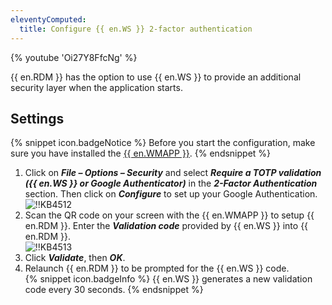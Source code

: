```yaml
---
eleventyComputed:
  title: Configure {{ en.WS }} 2-factor authentication
---
```

{% youtube 'Oi27Y8FfcNg' %}

{{ en.RDM }} has the option to use {{ en.WS }} to provide an additional security layer when the application starts.

## Settings

{% snippet icon.badgeNotice %}
Before you start the configuration, make sure you have installed the [{{ en.WMAPP  }}](https://devolutions.net/authenticator).
{% endsnippet %}

1. Click on ***File – Options – Security*** and select ***Require a TOTP validation ({{ en.WS }} or Google Authenticator)*** in the ***2-Factor Authentication*** section. Then click on ***Configure*** to set up your Google Authentication.  
![!!KB4512](https://webdevolutions.azureedge.net/docs/en/kb/KB4512.png)
1. Scan the QR code on your screen with the {{ en.WMAPP }} to setup {{ en.RDM }}. Enter the ***Validation code*** provided by {{ en.WS }} into {{ en.RDM }}.  
![!!KB4513](https://webdevolutions.azureedge.net/docs/en/kb/KB4513.png)
1. Click ***Validate***, then ***OK***.
1. Relaunch {{ en.RDM }} to be prompted for the {{ en.WS }} code.  
{% snippet icon.badgeInfo %}
{{ en.WS }} generates a new validation code every 30 seconds.
{% endsnippet %}
